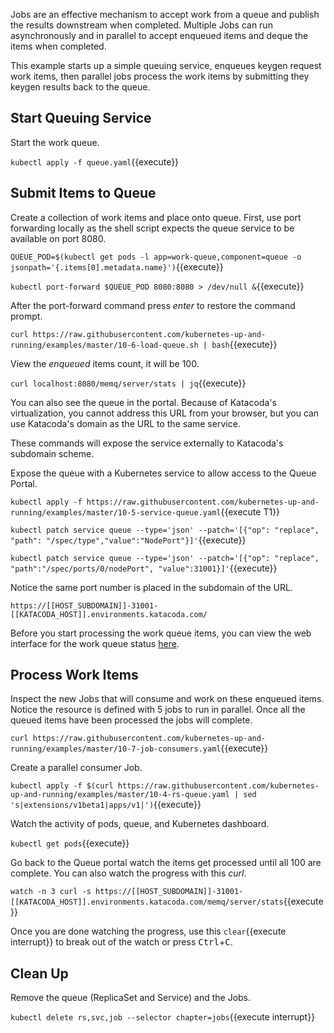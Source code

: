 Jobs are an effective mechanism to accept work from a queue and publish the results downstream when completed. Multiple Jobs can run asynchronously and in parallel to accept enqueued items and deque the items when completed.

This example starts up a simple queuing service, enqueues keygen request work items, then parallel jobs process the work items by submitting they keygen results back to the queue.

## Start Queuing Service

Start the work queue.

`kubectl apply -f queue.yaml`{{execute}}

## Submit Items to Queue

Create a collection of work items and place onto queue. First, use port forwarding locally as the shell script expects the queue service to be available on port 8080.

`QUEUE_POD=$(kubectl get pods -l app=work-queue,component=queue -o jsonpath='{.items[0].metadata.name}')`{{execute}}

`kubectl port-forward $QUEUE_POD 8080:8080 > /dev/null &`{{execute}}

After the port-forward command press _enter_ to restore the command prompt.

`curl https://raw.githubusercontent.com/kubernetes-up-and-running/examples/master/10-6-load-queue.sh | bash`{{execute}}

View the _enqueued_ items count, it will be 100.

`curl localhost:8080/memq/server/stats | jq`{{execute}}

You can also see the queue in the portal. Because of Katacoda's virtualization, you cannot address this URL from your browser, but you can use Katacoda's domain as the URL to the same service.

These commands will expose the service externally to Katacoda's subdomain scheme.

Expose the queue with a Kubernetes service to allow access to the Queue Portal.

`kubectl apply -f https://raw.githubusercontent.com/kubernetes-up-and-running/examples/master/10-5-service-queue.yaml`{{execute T1}}

`kubectl patch service queue --type='json' --patch='[{"op": "replace", "path": "/spec/type","value":"NodePort"}]'`{{execute}}

`kubectl patch service queue --type='json' --patch='[{"op": "replace", "path":"/spec/ports/0/nodePort", "value":31001}]'`{{execute}}

Notice the same port number is placed in the subdomain of the URL.

`https://[[HOST_SUBDOMAIN]]-31001-[[KATACODA_HOST]].environments.katacoda.com/`

Before you start processing the work queue items, you can view the web interface for the work queue status [here](https://[[HOST_SUBDOMAIN]]-31001-[[KATACODA_HOST]].environments.katacoda.com/-/memq).

## Process Work Items

Inspect the new Jobs that will consume and work on these enqueued items. Notice the resource is defined with 5 jobs to run in parallel. Once all the queued items have been processed the jobs will complete.

`curl https://raw.githubusercontent.com/kubernetes-up-and-running/examples/master/10-7-job-consumers.yaml`{{execute}}

Create a parallel consumer Job.

`kubectl apply -f $(curl https://raw.githubusercontent.com/kubernetes-up-and-running/examples/master/10-4-rs-queue.yaml | sed 's|extensions/v1beta1|apps/v1|')`{{execute}}

Watch the activity of pods, queue, and Kubernetes dashboard.

`kubectl get pods`{{execute}}

Go back to the Queue portal watch the items get processed until all 100 are complete. You can also watch the progress with this _curl_.

`watch -n 3 curl -s https://[[HOST_SUBDOMAIN]]-31001-[[KATACODA_HOST]].environments.katacoda.com/memq/server/stats`{{execute}}

Once you are done watching the progress, use this `clear`{{execute interrupt}} to break out of the watch or press <kbd>Ctrl</kbd>+<kbd>C</kbd>.

## Clean Up

Remove the queue (ReplicaSet and Service) and the Jobs.

`kubectl delete rs,svc,job --selector chapter=jobs`{{execute interrupt}}
